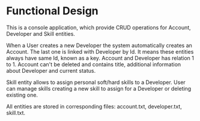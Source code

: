 # Functional Design

This is a console application, which provide CRUD operations for Account, Developer and Skill entities.

When a User creates a new Developer the system automatically creates an Account. The last one is linked with Developer by Id. It means these entities always have same Id, known as a key.
Account and Developer has relation 1 to 1.
Account can't be deleted and contains title, additional information about Developer and current status.

Skill entity allows to assign personal soft/hard skills to a Developer. User can manage skills creating a new skill to assign for a Developer or deleting existing one.

All entities are stored in corresponding files: account.txt, developer.txt, skill.txt.